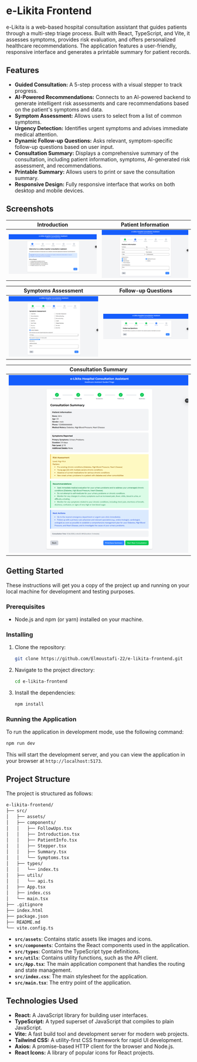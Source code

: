# e-Likita Frontend

e-Likita is a web-based hospital consultation assistant that guides patients through a multi-step triage process. Built with React, TypeScript, and Vite, it assesses symptoms, provides risk evaluation, and offers personalized healthcare recommendations. The application features a user-friendly, responsive interface and generates a printable summary for patient records.

## Features

*   **Guided Consultation:** A 5-step process with a visual stepper to track progress.
*   **AI-Powered Recommendations:** Connects to an AI-powered backend to generate intelligent risk assessments and care recommendations based on the patient's symptoms and data.
*   **Symptom Assessment:** Allows users to select from a list of common symptoms.
*   **Urgency Detection:** Identifies urgent symptoms and advises immediate medical attention.
*   **Dynamic Follow-up Questions:** Asks relevant, symptom-specific follow-up questions based on user input.
*   **Consultation Summary:** Displays a comprehensive summary of the consultation, including patient information, symptoms, AI-generated risk assessment, and recommendations.
*   **Printable Summary:** Allows users to print or save the consultation summary.
*   **Responsive Design:** Fully responsive interface that works on both desktop and mobile devices.

## Screenshots

| Introduction | Patient Information |
| :---: | :---: |
| ![Introduction Page](./screenshots/Introduction.png) | ![Patient Info Page](./screenshots/Patient-info.png) |

| Symptoms Assessment | Follow-up Questions |
| :---: | :---: |
| ![Symptoms Page](./screenshots/Symptoms.png) | ![Follow-ups Page](./screenshots/Follow-ups.png) |

| Consultation Summary |
| :---: |
| ![Summary Page](./screenshots/Summary.png) |

## Getting Started

These instructions will get you a copy of the project up and running on your local machine for development and testing purposes.

### Prerequisites

*   Node.js and npm (or yarn) installed on your machine.

### Installing

1.  Clone the repository:
    ```bash
    git clone https://github.com/Elmoustafi-22/e-likita-frontend.git
    ```
2.  Navigate to the project directory:
    ```bash
    cd e-likita-frontend
    ```
3.  Install the dependencies:
    ```bash
    npm install
    ```

### Running the Application

To run the application in development mode, use the following command:

```bash
npm run dev
```

This will start the development server, and you can view the application in your browser at `http://localhost:5173`.

## Project Structure

The project is structured as follows:

```
e-likita-frontend/
├── src/
│   ├── assets/
│   ├── components/
│   │   ├── FollowUps.tsx
│   │   ├── Introduction.tsx
│   │   ├── PatientInfo.tsx
│   │   ├── Stepper.tsx
│   │   ├── Summary.tsx
│   │   └── Symptoms.tsx
│   ├── types/
│   │   └── index.ts
│   ├── utils/
│   │   └── api.ts
│   ├── App.tsx
│   ├── index.css
│   └── main.tsx
├── .gitignore
├── index.html
├── package.json
├── README.md
└── vite.config.ts
```

*   **`src/assets`**: Contains static assets like images and icons.
*   **`src/components`**: Contains the React components used in the application.
*   **`src/types`**: Contains the TypeScript type definitions.
*   **`src/utils`**: Contains utility functions, such as the API client.
*   **`src/App.tsx`**: The main application component that handles the routing and state management.
*   **`src/index.css`**: The main stylesheet for the application.
*   **`src/main.tsx`**: The entry point of the application.

## Technologies Used

*   **React:** A JavaScript library for building user interfaces.
*   **TypeScript:** A typed superset of JavaScript that compiles to plain JavaScript.
*   **Vite:** A fast build tool and development server for modern web projects.
*   **Tailwind CSS:** A utility-first CSS framework for rapid UI development.
*   **Axios:** A promise-based HTTP client for the browser and Node.js.
*   **React Icons:** A library of popular icons for React projects.

